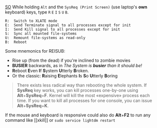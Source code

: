 [SO](https://askubuntu.com/q/4408)
While holding `Alt` and the `SysReq (Print Screen)` (use laptop's **own** keyboard) keys, type `R` `E` `I` `S` `U` `B`.
```
R:  Switch to XLATE mode
E:  Send Terminate signal to all processes except for init
I:  Send Kill signal to all processes except for init
S:  Sync all mounted file-systems
U:  Remount file-systems as read-only
B:  Reboot
```
Some mnemonics for REISUB:

-   Rise up (from the dead) if you're inclined to zombie movies
-   **BUSIER** backwards, as in _The System is **busier** than it should be!_
-   **R**eboot **E**ven **I**f **S**ystem **U**tterly **B**roken.
-   Or the classic: **R**aising **E**lephants **I**s **S**o **U**tterly **B**oring

>There exists less radical way than rebooting the whole system. If **SysReq** key works, you can kill processes one-by-one using **Alt**+**SysReq**+**F**. Kernel will kill the most «expensive» process each time. If you want to kill all processes for one console, you can issue **Alt**+**SysReq**+**K**.

If the mouse and keyboard is responsive could also do **Alt**+**F2** to run any command like [[xkill]] or `sudo service lightdm restart`
